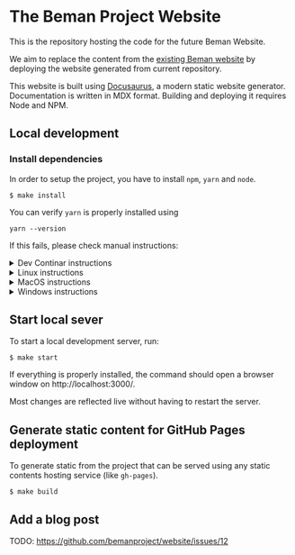 # The Beman Project Website

This is the repository hosting the code for the future Beman Website.

We aim to replace the content from the [existing Beman website](https://www.bemanproject.org) by deploying the website generated from current repository.

This website is built using [Docusaurus](https://docusaurus.io/), a modern static website generator. Documentation is written in MDX format.
Building and deploying it requires Node and NPM.

## Local development

### Install dependencies

In order to setup the project, you have to install `npm`, `yarn` and `node`.

```shell
$ make install
```

You can verify `yarn` is properly installed using

```shell
yarn --version
```

If this fails, please check manual instructions:

<details>
<summary> Dev Continar instructions </summary>

This project includes a development container configuration for VS Code. To use it:

1. Install [Visual Studio Code](https://code.visualstudio.com/) and the [Dev Containers extension](https://marketplace.visualstudio.com/items?itemName=ms-vscode-remote.remote-containers).
2. Open the project in VS Code.
3. When prompted, reopen the project in the dev container.
4. The container will automatically install dependencies and set up the environment.
5. Go to the [Start local server](#start-local-sever) section.

</details>

<details>
<summary> Linux instructions</summary>

```shell
$ sudo apt install nodejs
$ sudo apt install npm
$ npm install
```

</details>

<details>
<summary> MacOS instructions</summary>

```shell
$ brew install node
$ brew install npm
$ npm install -g yarn
```

</details>

<details>
<summary> Windows instructions</summary>

```shell
$ winget install OpenJS.NodeJS
$ npm install -g yarn
```

</details>

## Start local sever

To start a local development server, run:
```shell
$ make start
```

If everything is properly installed, the command  should open a browser window on http://localhost:3000/.

Most changes are reflected live without having to restart the server.


## Generate static content for GitHub Pages deployment

To generate static from the project that can be served using any static contents hosting service (like `gh-pages`).

```shell
$ make build
```

## Add a blog post

TODO: https://github.com/bemanproject/website/issues/12
